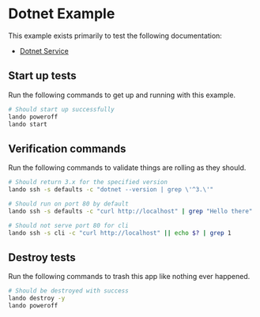 Dotnet Example
==============

This example exists primarily to test the following documentation:

* [Dotnet Service](https://docs.devwithlando.io/tutorials/dotnet.html)

Start up tests
--------------

Run the following commands to get up and running with this example.

```bash
# Should start up successfully
lando poweroff
lando start
```

Verification commands
---------------------

Run the following commands to validate things are rolling as they should.

```bash
# Should return 3.x for the specified version
lando ssh -s defaults -c "dotnet --version | grep \'^3.\'"

# Should run on port 80 by default
lando ssh -s defaults -c "curl http://localhost" | grep "Hello there"

# Should not serve port 80 for cli
lando ssh -s cli -c "curl http://localhost" || echo $? | grep 1
```

Destroy tests
-------------

Run the following commands to trash this app like nothing ever happened.

```bash
# Should be destroyed with success
lando destroy -y
lando poweroff
```
